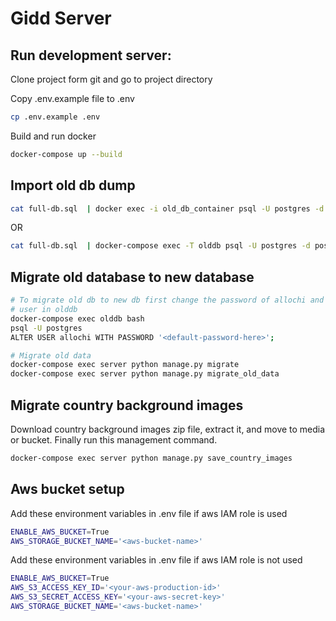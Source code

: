 # Gidd Server

## Run development server:
Clone project form git and go to project directory

Copy .env.example file to .env
```bash
cp .env.example .env
```

Build and run docker
```bash
docker-compose up --build
```

## Import old db dump
```bash
cat full-db.sql  | docker exec -i old_db_container psql -U postgres -d postgres
```

OR

```bash
cat full-db.sql  | docker-compose exec -T olddb psql -U postgres -d postgres
```

## Migrate old database to new database
```bash
# To migrate old db to new db first change the password of allochi and postgres
# user in olddb
docker-compose exec olddb bash
psql -U postgres
ALTER USER allochi WITH PASSWORD '<default-password-here>';
```

```bash
# Migrate old data
docker-compose exec server python manage.py migrate
docker-compose exec server python manage.py migrate_old_data
```

## Migrate country background images
Download country background images zip file, extract it, and move to media or bucket. Finally run this management command.

```bash
docker-compose exec server python manage.py save_country_images
```

## Aws bucket setup
Add these environment variables in .env file if aws IAM role is used
```bash
ENABLE_AWS_BUCKET=True
AWS_STORAGE_BUCKET_NAME='<aws-bucket-name>'
```

Add these environment variables in .env file if aws IAM role is not used
```bash
ENABLE_AWS_BUCKET=True
AWS_S3_ACCESS_KEY_ID='<your-aws-production-id>'
AWS_S3_SECRET_ACCESS_KEY='<your-aws-secret-key>'
AWS_STORAGE_BUCKET_NAME='<aws-bucket-name>'
```
